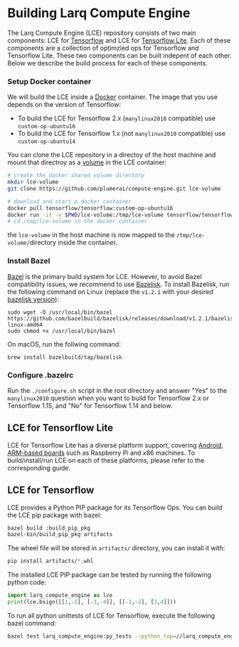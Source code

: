 # Building Larq Compute Engine #

The Larq Compute Engine (LCE) repository consists of two main components:
LCE for [Tensorflow](#LCE-for-Tensorflow) and LCE for [Tensorflow Lite](#LCE-for-Tensorflow-Lite).
Each of these components are a collection of optimzied ops for Tensorflow and
Tensorflow Lite.
These two components can be built indepent of each other. Below we describe
the build process for each of these components.

### Setup Docker container ###
We will build the LCE inside a [Docker](https://www.docker.com/) container.
The image that you use depends on the version of Tensorflow:

- To build the LCE for Tensorflow 2.x (`manylinux2010` compatible)
  use `custom-op-ubuntu16`
- To build the LCE for Tensorflow 1.x (not `manylinux2010` compatible)
  use `custom-op-ubuntu14`

You can clone the LCE repository in a directoy of the
host machine and mount that directroy as a
[volume]((https://docs.docker.com/storage/volumes/)) in the LCE container:
``` bash
# create the docker shared volume directory
mkdir lce-volume
git clone https://github.com/plumerai/compute-engine.git lce-volume

# download and start a docker container
docker pull tensorflow/tensorflow:custom-op-ubuntu16
docker run -it -v $PWD/lce-volume:/tmp/lce-volume tensorflow/tensorflow:custom-op-ubuntu16 /bin/bash
# cd /tmp/lce-volume in the docker container
```
the `lce-volume` in the host machine is now mapped to the `/tmp/lce-volume/`directory
inside the container.

### Install Bazel ###

[Bazel](https://bazel.build/) is the primary build system for LCE.
However, to avoid Bazel compatibility issues,
we recommend to use [Bazelisk](https://github.com/bazelbuild/bazelisk).
To install Bazelisk, run the following command on Linux
(replace the ```v1.2.1``` with your desired
[bazelisk version](https://github.com/bazelbuild/bazelisk/releases)):

```shell
sudo wget -O /usr/local/bin/bazel https://github.com/bazelbuild/bazelisk/releases/download/v1.2.1/bazelisk-linux-amd64
sudo chmod +x /usr/local/bin/bazel
```

On macOS, run the follwing command:
```
brew install bazelbuild/tap/bazelisk
```

### Configure .bazelrc ###
Run the ```./configure.sh``` script in the root directory and answer
"Yes" to the ```manylinux2010``` question when you want to build for
Tensorflow 2.x or Tensorflow 1.15, and "No" for Tensorflow 1.14 and below.

## LCE for Tensorflow Lite ##
LCE for Tensorflow Lite has a diverse platform support, covering
[Android](./quickstart_android.md), [ARM-based boards](./build_arm.md)
such as Raspberry Pi and x86 machines. To build/install/run LCE on
each of these platforms, please refer to the corresponding guide.

## LCE for Tensorflow ##

LCE provides a Python PIP package for its Tensorflow Ops.
You can build the LCE pip package with bazel:
``` bash
bazel build :build_pip_pkg
bazel-bin/build_pip_pkg artifacts
```

The wheel file will be stored in `artifacts/` directory, you can install
it with:
``` bash
pip install artifacts/*.whl
```

The installed LCE PIP package can be tested by running the following
python code:
```python
import larq_compute_engine as lce
print(lce.bsign([[1,-2], [-3,-4]], [[-1,-2], [3,4]]))
```

To run all python unittests of LCE for Tensorflow, execute the following
bazel command:
``` bash
bazel test larq_compute_engine:py_tests --python_top=//larq_compute_engine:pyruntime
```

